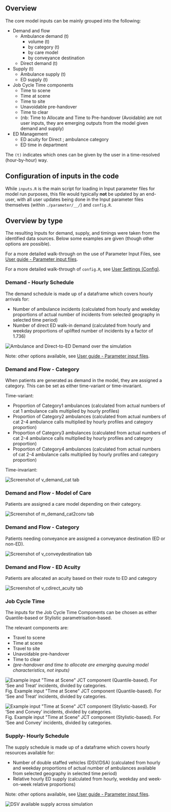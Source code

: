 
## Overview

The core model inputs can be mainly grouped into the following:

- Demand and flow
    - Ambulance demand (t)
        - volume (t)
        - by category (t)
        - by care model
        - by conveyance destination
    - Direct demand (t)
- Supply (t)
    - Ambulance supply (t)
    - ED supply (t)
- Job Cycle Time components
    - Time to scene
    - Time at scene
    - Time to site
    - Unavoidable pre-handover
    - Time to clear
    - (nb: Time to Allocate and Time to Pre-handover (Avoidable) are not user inputs, they are emerging outputs from the model given demand and supply)
- ED Management
    - ED acuity for Direct ; ambulance category
    - ED time in department

The `(t)` indicates which ones can be given by the user in a time-resolved (hour-by-hour) way.

## Configuration of inputs in the code

While `inputs.R` is the main script for loading in Input parameter files for model run purposes, this file would typically **not** be updated by an end-user, with all user updates being done in the Input parameter files themselves (within `./parameter/__/`) and `config.R`.

## Overview by type

The resulting Inputs for demand, supply, and timings were taken from the identified data sources.
Below some examples are given (though other options are possible).

For a more detailed walk-through on the use of Parameter Input Files, see [User guide - Parameter input files](userguide.md).

For a more detailed walk-through of `config.R`, see [User Settings (Config)](config.md).

### Demand - Hourly Schedule
The demand schedule is made up of a dataframe which covers hourly arrivals for:

- Number of ambulance incidents (calculated from hourly and weekday proportions of actual number of incidents from selected geography in selected time period)
- Number of direct ED walk-in demand (calculated from hourly and weekday proportions of uplifted number of incidents by a factor of 1.736)

![Ambulance and Direct-to-ED Demand over the simulation](../assets/Demand.png)

Note: other options available, see [User guide - Parameter input files](userguide.md).

### Demand and Flow - Category

When patients are generated as demand in the model, they are assigned a category.
This can be set as either time-variant or time-invariant.

Time-variant:

- Proportion of Category1 ambulances (calculated from actual numbers of cat 1 ambulance calls multiplied by hourly profiles)
- Proportion of Category2 ambulances (calculated from actual numbers of cat 2-4 ambulance calls multiplied by hourly profiles and category proportion)
- Proportion of Category3 ambulances (calculated from actual numbers of cat 2-4 ambulance calls multiplied by hourly profiles and category proportion)
- Proportion of Category4 ambulances (calculated from actual numbers of cat 2-4 ambulance calls multiplied by hourly profiles and category proportion)


Time-invariant:

![Screenshot of v_demand_cat tab](../assets/file_vdemandcat.PNG)

### Demand and Flow - Model of Care

Patients are assigned a care model depending on their category.

![Screenshot of m_demand_cat2conv tab](../assets/file_cat2conv.PNG)


### Demand and Flow - Category

Patients needing conveyance are assigned a conveyance destination (ED or non-ED).

![Screenshot of v_conveydestination tab](../assets/file_vconveydestination.PNG)

### Demand and Flow - ED Acuity

Patients are allocated an acuity based on their route to ED and category

![Screenshot of v_cdirect_acuity tab](../assets/file_vdirectacuity.PNG)

### Job Cycle Time
The inputs for the Job Cycle Time Components can be chosen as either Quantile-based or Stylistic parametrisation-based.

The relevant components are:

- Travel to scene
- Time at scene
- Travel to site
- Unavoidable pre-handover
- Time to clear
- _(pre-handover and time to allocate are emerging queuing model characteristics, not inputs)_


![Example input "Time at Scene" JCT component (Quantile-based). For ‘See and Treat’ incidents, divided by categories.](../assets/input_JCT_tas_st_F2.png)
Fig. Example input "Time at Scene" JCT component (Quantile-based). For ‘See and Treat’ incidents, divided by categories.

![Example input "Time at Scene" JCT component (Stylistic-based). For ‘See and Convey’ incidents, divided by categories.](../assets/input_JCT_tas_sc_F2.png)
Fig. Example input "Time at Scene" JCT component (Stylistic-based). For ‘See and Convey’ incidents, divided by categories.

### Supply- Hourly Schedule
The supply schedule is made up of a dataframe which covers hourly resources available for:

- Number of double staffed vehicles (DSV/DSA) (calculated from hourly and weekday proportions of actual number of ambulances available from selected geography in selected time period)
- Relative hourly ED supply (calculated from hourly, weekday and week-on-week relative proportions)

Note: other options available, see [User guide - Parameter input files](userguide.md).

![DSV available supply across simulation](../assets/AmbSupply.png)